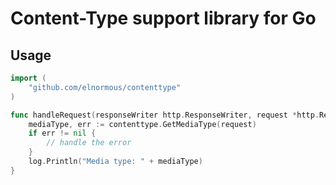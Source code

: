 # Content-Type support library for Go

## Usage

```go
import (
	"github.com/elnormous/contenttype"
)

func handleRequest(responseWriter http.ResponseWriter, request *http.Request) {
    mediaType, err := contenttype.GetMediaType(request)
    if err != nil {
        // handle the error
    }
    log.Println("Media type: " + mediaType)
}
```